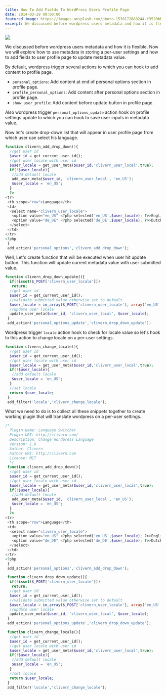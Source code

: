 ```yaml
---
title: How To Add Fields To WordPress Users Profile Page
date: 2014-03-29 00:00:00
featured_image: https://images.unsplash.com/photo-1530172888244-f3520bbeaa55
excerpt: We discussed before wordpress users metadata and how it is flexible. Now we will explore how to use metadata in storing a per-user settings and how to add fields to user profile page to update metadata value.
---
```


![](https://images.unsplash.com/photo-1530172888244-f3520bbeaa55)

We discussed before wordpress users metadata and how it is flexible. Now we will explore how to use metadata in storing a per-user settings and how to add fields to user profile page to update metadata value.

By default, wordpress trigger several actions to which you can hook to add content to profile page.

- `personal_options`: Add content at end of personal options section in profile page.
- `profile_personal_options`: Add content after personal options section in profile page.
- `show_user_profile`: Add content before update button in profile page.

Also wordpress trigger `personal_options_update` action hook on profile settings update to which you can hook to save user inputs in metadata value.

Now let's create drop-down list that will appear in user profile page from which user can select his language.

```php
function clivern_add_drop_down(){
  //get user id
  $user_id = get_current_user_id();
  //get user locale with user id
  $user_locale = get_user_meta($user_id,'clivern_user_local',true);
  if(!$user_locale){
   //add default locale
   add_user_meta($user_id, 'clivern_user_local', 'en_US');
   $user_locale = 'en_US';
  }
  ?>
<tr>
 <th scope="row">Language</th>
 <td>
  <select name="clivern_user_locale">
   <option value="en_US" <?php selected('en_US',$user_locale); ?>>English</option>
   <option value="de_DE" <?php selected('de_DE',$user_locale); ?>>Dutch</option>
  </select>
 </td>
</tr>
<?php
 }
 add_action('personal_options','clivern_add_drop_down');
```

Well, Let's create function that will be executed when user hit update button. This function will update current metadata value with user submitted value.

```php
function clivern_drop_down_update(){
  if(!isset($_POST['clivern_user_locale']))
   return;
  //get user id
  $user_id = get_current_user_id();
  //validate submitted value otherwise set to default
  $user_locale = in_array($_POST['clivern_user_locale'], array('en_US','de_DE')) ? $_POST['clivern_user_locale']: 'en_US';
  //update user locale
  update_user_meta($user_id, 'clivern_user_local', $user_locale);
 }
 add_action('personal_options_update','clivern_drop_down_update');
```

Wordpress trigger `locale` action hook to check for locale value so let's hook to this action to change locale on a per-user settings.

```php
function clivern_change_locale(){
  //get user id
  $user_id = get_current_user_id();
  //get user locale with user id
  $user_locale = get_user_meta($user_id,'clivern_user_local',true);
  if(!$user_locale){
   //add default locale
   $user_locale = 'en_US';
  }
  //set locale
  return $user_locale;
 }
 add_filter('locale','clivern_change_locale');
```

What we need to do is to collect all these snippets together to create working plugin that will translate wordpress on a per-user settings.

```php
/*
  Plugin Name: Language Switcher
  Plugin URI: http://clivern.com/
  Description: Change Wordpress Language
  Version: 1.0
  Author: Clivern
  Author URI: http://clivern.com
  License: MIT
  */
 function clivern_add_drop_down(){
  //get user id
  $user_id = get_current_user_id();
  //get user locale with user id
  $user_locale = get_user_meta($user_id,'clivern_user_local',true);
  if(!$user_locale){
   //add default locale
   add_user_meta($user_id, 'clivern_user_local', 'en_US');
   $user_locale = 'en_US';
  }
  ?>
<tr>
 <th scope="row">Language</th>
 <td>
  <select name="clivern_user_locale">
   <option value="en_US" <?php selected('en_US',$user_locale); ?>>English</option>
   <option value="de_DE" <?php selected('de_DE',$user_locale); ?>>Dutch</option>
  </select>
 </td>
</tr>
<?php
 }
 add_action('personal_options','clivern_add_drop_down');

 function clivern_drop_down_update(){
  if(!isset($_POST['clivern_user_locale']))
   return;
  //get user id
  $user_id = get_current_user_id();
  //validate submitted value otherwise set to default
  $user_locale = in_array($_POST['clivern_user_locale'], array('en_US','de_DE')) ? $_POST['clivern_user_locale']: 'en_US';
  //update user locale
  update_user_meta($user_id, 'clivern_user_local', $user_locale);
 }
 add_action('personal_options_update','clivern_drop_down_update');

 function clivern_change_locale(){
  //get user id
  $user_id = get_current_user_id();
  //get user locale with user id
  $user_locale = get_user_meta($user_id,'clivern_user_local',true);
  if(!$user_locale){
   //add default locale
   $user_locale = 'en_US';
  }
  //set locale
  return $user_locale;
 }
 add_filter('locale','clivern_change_locale');
```